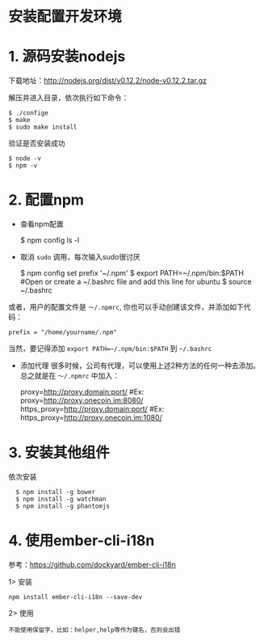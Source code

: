 安装配置开发环境
===============

# 1. 源码安装nodejs
 
 下载地址：http://nodejs.org/dist/v0.12.2/node-v0.12.2.tar.gz
 
 解压并进入目录，依次执行如下命令：
 
    $ ./confige
    $ make
    $ sudo make install
  
 验证是否安装成功
 
    $ node -v
    $ npm -v
   
# 2. 配置npm

  * 查看npm配置
  
    $ npm config ls -l
  
  * 取消 `sudo` 调用，每次输入sudo很讨厌
  
    $ npm config set prefix '~/.npm'
    $ export PATH=~/.npm/bin:$PATH #Open or create a ~/.bashrc file and add this line for ubuntu
    $ source ~/.bashrc

  或者，用户的配置文件是 `～/.npmrc`, 你也可以手动创建该文件，并添加如下代码：
  
    prefix = "/home/yourname/.npm"

  当然，要记得添加 `export PATH=~/.npm/bin:$PATH` 到 `~/.bashrc`
 
  * 添加代理
  很多时候，公司有代理，可以使用上述2种方法的任何一种去添加。总之就是在 `～/.npmrc` 中加入：
  
  
    proxy=http://proxy.domain:port/       #Ex: proxy=http://proxy.onecoin.im:8080/
    https_proxy=http://proxy.domain:port/ #Ex: https_proxy=http://proxy.onecoin.im:1080/

# 3. 安装其他组件

  依次安装
  
      $ npm install -g bower
      $ npm install -g watchman
      $ npm install -g phantomjs
  

# 4. 使用ember-cli-i18n

  参考：https://github.com/dockyard/ember-cli-i18n
  
  1> 安装
  
    npm install ember-cli-i18n --save-dev
  
  2> 使用
  
    不能使用保留字，比如：helper,help等作为键名，否则会出错
